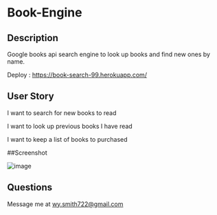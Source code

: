 # Book-Engine

## Description

Google books api search engine to look up books and find new ones by name.

Deploy : https://book-search-99.herokuapp.com/

## User Story

I want to search for new books to read

I want to look up previous books I have read

I want to keep a list of books to purchased

##Screenshot

![image](https://user-images.githubusercontent.com/93275343/166584584-1b43fa67-2d72-4a40-b2a8-02d84162fc4b.png)

## Questions

Message me at wy.smith722@gmail.com
